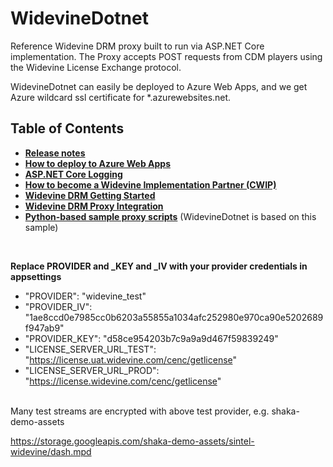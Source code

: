 # WidevineDotnet
Reference Widevine DRM proxy built to run via ASP.NET Core implementation.
The Proxy accepts POST requests from CDM players using the 
Widevine License Exchange protocol.

WidevineDotnet can easily be deployed to Azure Web Apps, and we get Azure wildcard ssl certificate for *.azurewebsites.net.


## Table of Contents
-  **[Release notes](CHANGELOG.md)**
-  **[How to deploy to Azure Web Apps](https://docs.microsoft.com/en-us/azure/app-service/app-service-web-get-started-dotnet)**
-  **[ASP.NET Core Logging](https://www.youtube.com/watch?v=icwD6xkyrsc)**
-  **[How to become a Widevine Implementation Partner (CWIP)](https://www.widevine.com/getting_started.html)**
-  **[Widevine DRM Getting Started](https://storage.googleapis.com/wvdocs/Widevine_DRM_Getting_Started.pdf)**
-  **[Widevine DRM Proxy Integration](https://storage.googleapis.com/wvdocs/Widevine_DRM_Proxy_Integration.pdf)**
-  **[Python-based sample proxy scripts](https://storage.googleapis.com/wvdocs/wv-proxy-sample.tgz)** (WidevineDotnet is based on this sample)

</br>

**Replace PROVIDER and _KEY and _IV with your provider credentials in appsettings**
- "PROVIDER": "widevine_test"
- "PROVIDER_IV": "1ae8ccd0e7985cc0b6203a55855a1034afc252980e970ca90e5202689f947ab9"
- "PROVIDER_KEY": "d58ce954203b7c9a9a9d467f59839249"
- "LICENSE_SERVER_URL_TEST": "https://license.uat.widevine.com/cenc/getlicense"
- "LICENSE_SERVER_URL_PROD": "https://license.widevine.com/cenc/getlicense"

</br>
Many test streams are encrypted with above test provider, e.g. shaka-demo-assets

https://storage.googleapis.com/shaka-demo-assets/sintel-widevine/dash.mpd
